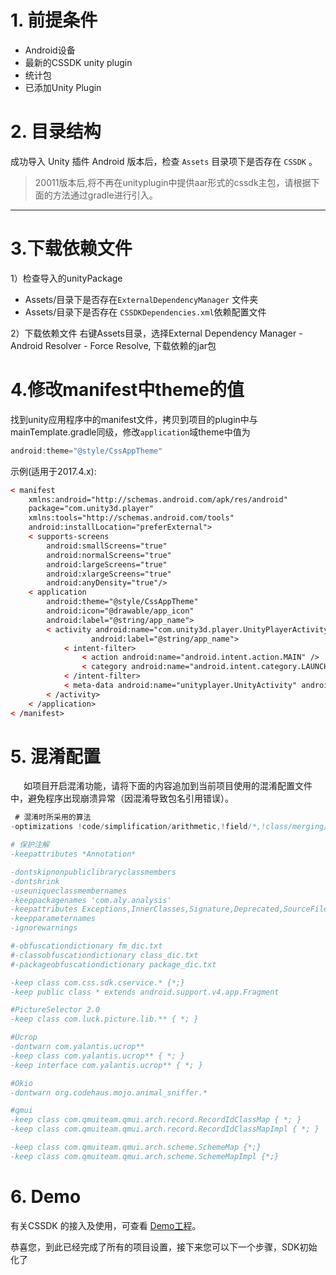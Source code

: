 # 1. 前提条件
- Android设备
- 最新的CSSDK unity plugin
- 统计包
- 已添加Unity Plugin

# 2. 目录结构
成功导入 Unity 插件 Android 版本后，检查 `Assets` 目录项下是否存在 `CSSDK` 。

> 20011版本后,将不再在unityplugin中提供aar形式的cssdk主包，请根据下面的方法通过gradle进行引入。

---

# 3.下载依赖文件
1）检查导入的unityPackage
- Assets/目录下是否存在`ExternalDependencyManager` 文件夹
- Assets/目录下是否存在 `CSSDKDependencies.xml`依赖配置文件

2）下载依赖文件
右键Assets目录，选择External Dependency Manager - Android Resolver - Force Resolve, 下载依赖的jar包

# 4.修改manifest中theme的值
找到unity应用程序中的manifest文件，拷贝到项目的plugin中与mainTemplate.gradle同级，修改`application`域theme中值为

```groovy
android:theme="@style/CssAppTheme"
```

示例(适用于2017.4.x):

```html
< manifest
    xmlns:android="http://schemas.android.com/apk/res/android"
    package="com.unity3d.player"
    xmlns:tools="http://schemas.android.com/tools"
    android:installLocation="preferExternal">
    < supports-screens
        android:smallScreens="true"
        android:normalScreens="true"
        android:largeScreens="true"
        android:xlargeScreens="true"
        android:anyDensity="true"/>
    < application
        android:theme="@style/CssAppTheme"
        android:icon="@drawable/app_icon"
        android:label="@string/app_name">
        < activity android:name="com.unity3d.player.UnityPlayerActivity"
                  android:label="@string/app_name">
            < intent-filter>
                < action android:name="android.intent.action.MAIN" />
                < category android:name="android.intent.category.LAUNCHER" />
            < /intent-filter>
            < meta-data android:name="unityplayer.UnityActivity" android:value="true" />
        < /activity>
    < /application>
< /manifest>
```

# 5. 混淆配置

&ensp;&ensp;&ensp;如项目开启混淆功能，请将下面的内容追加到当前项目使用的混淆配置文件中，避免程序出现崩溃异常（因混淆导致包名引用错误）。

```groovy
 # 混淆时所采用的算法
-optimizations !code/simplification/arithmetic,!field/*,!class/merging/*

# 保护注解
-keepattributes *Annotation*

-dontskipnonpubliclibraryclassmembers
-dontshrink
-useuniqueclassmembernames
-keeppackagenames 'com.aly.analysis'
-keepattributes Exceptions,InnerClasses,Signature,Deprecated,SourceFile,LineNumberTable,LocalVariable*Table,*Annotation*,Synthetic,EnclosingMethod
-keepparameternames
-ignorewarnings

#-obfuscationdictionary fm_dic.txt
#-classobfuscationdictionary class_dic.txt
#-packageobfuscationdictionary package_dic.txt

-keep class com.css.sdk.cservice.* {*;}
-keep public class * extends android.support.v4.app.Fragment

#PictureSelector 2.0
-keep class com.luck.picture.lib.** { *; }

#Ucrop
-dontwarn com.yalantis.ucrop**
-keep class com.yalantis.ucrop** { *; }
-keep interface com.yalantis.ucrop** { *; }

#Okio
-dontwarn org.codehaus.mojo.animal_sniffer.*

#qmui
-keep class com.qmuiteam.qmui.arch.record.RecordIdClassMap { *; }
-keep class com.qmuiteam.qmui.arch.record.RecordIdClassMapImpl { *; }

-keep class com.qmuiteam.qmui.arch.scheme.SchemeMap {*;}
-keep class com.qmuiteam.qmui.arch.scheme.SchemeMapImpl {*;}
```

# 6. Demo

有关CSSDK 的接入及使用，可查看 [Demo工程](https://github.com/Avid-ly/CSSDK-Unity-Demo)。

恭喜您，到此已经完成了所有的项目设置，接下来您可以下一个步骤，SDK初始化了
